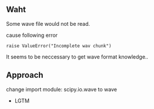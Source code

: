 ## Waht
Some wave file would not be read.

cause following error 

```
raise ValueError("Incomplete wav chunk")
```

It seems to be neccessary to get wave format knowledge..

## Approach
change import module: scipy.io.wave to wave

- LGTM
